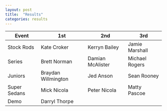 ```yaml
---
layout: post
title:  "Results"
categories: results
---
```


| Event         | 1st           | 2nd   | 3rd     |
| ------------- |-------------  | ----- | ------- |
| Stock Rods	| Kate Croker |	Kerryn Bailey |	Jamie Marshall |
| Series	| Brett Norman	| Damian McAlister	| Michael Rogers |
| Juniors	| Braydan Willmington	| Jed Anson	| Sean Rooney |
| Super Sedans	| Mick Nicola	| Peter Nicola	| Matty Pascoe |
| Demo	| Darryl Thorpe |
